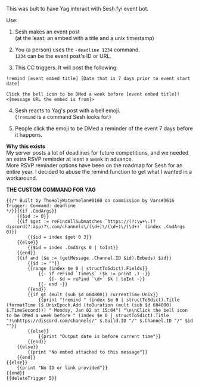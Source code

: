 This was bult to have Yag interact with Sesh.fyi event bot. 

Use:
1. Sesh makes an event post    
(at the least: an embed with a title and a unix timestamp)

2. You (a person) uses the `-deadline 1234` command.     
`1234` can be the event post's ID or URL.

3. This CC triggers. It will post the following:    
```
!remind [event embed title] [Date that is 7 days prior to event start date]

Click the bell icon to be DMed a week before [event embed title]!
<[message URL the embed is from]>
```

4. Sesh reacts to Yag's post with a bell emoji.    
(`!remind` is a command Sesh looks for.)

5. People click the emoji to be DMed a reminder of the event 7 days before it happens.


**Why this exists**    
My server posts a lot of deadlines for future competitions, and we needed an extra RSVP reminder at least a week in advance.     
More RSVP reminder options have been on the roadmap for Sesh for an entire year. I decided to abuse the remind function to get what I wanted in a workaround.

**THE CUSTOM COMMAND FOR YAG**

```
{{/* Built by TheHolyWatermelon#0160 on commission by Vars#3616 
Trigger: Command: deadline
*/}}{{if .CmdArgs}}
    {{$id := 0}}
    {{if $get := reFindAllSubmatches `https://(?:\w+\.)?discord(?:app)?\.com/channels\/(\d+)\/(\d+)\/(\d+)` (index .CmdArgs 0)}}
        {{$id = index $get 0 3}}
    {{else}}
        {{$id = index .CmdArgs 0 | toInt}}
    {{end}}
    {{if and ($e := (getMessage .Channel.ID $id).Embeds) $id}}
        {{$d := ""}}
        {{range (index $e 0 | structToSdict).Fields}}
            {{- if reFind `Time\s` ($k := print .) -}}
                {{- $d = reFind `\d+` $k | toInt -}}
            {{- end -}}
        {{end}}
        {{if gt (mult (sub $d 604800)) currentTime.Unix}}
            {{print "!remind " (index $e 0 | structToSdict).Title (formatTime ($.UnixEpoch.Add (toDuration (mult (sub $d 604800) $.TimeSecond))) " Monday, Jan 02 at 15:04") "\n\nClick the bell icon to be DMed a week before " (index $e 0 | structToSdict).Title "!\nhttps://discord.com/channels/" $.Guild.ID "/" $.Channel.ID "/" $id ""}}
        {{else}}
            {{print "Output date is before current time"}}
        {{end}}
    {{else}}
        {{print "No embed attached to this message"}}
    {{end}}
{{else}}
    {{print "No ID or link provided"}}
{{end}}
{{deleteTrigger 5}}
```

